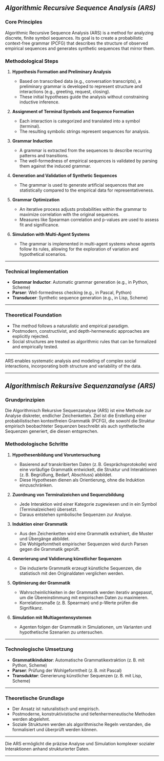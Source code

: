 ## *Algorithmic Recursive Sequence Analysis (ARS)*

### **Core Principles**
Algorithmic Recursive Sequence Analysis (ARS) is a method for analyzing discrete, finite symbol sequences. Its goal is to create a probabilistic context-free grammar (PCFG) that describes the structure of observed empirical sequences and generates synthetic sequences that mirror them.

### **Methodological Steps**

1. **Hypothesis Formation and Preliminary Analysis**  
   - Based on transcribed data (e.g., conversation transcripts), a preliminary grammar is developed to represent structure and interactions (e.g., greeting, request, closing).  
   - These initial hypotheses guide the analysis without constraining inductive inference.

2. **Assignment of Terminal Symbols and Sequence Formation**  
   - Each interaction is categorized and translated into a symbol (terminal).  
   - The resulting symbolic strings represent sequences for analysis.

3. **Grammar Induction**  
   - A grammar is extracted from the sequences to describe recurring patterns and transitions.  
   - The well-formedness of empirical sequences is validated by parsing them against the induced grammar.

4. **Generation and Validation of Synthetic Sequences**  
   - The grammar is used to generate artificial sequences that are statistically compared to the empirical data for representativeness.

5. **Grammar Optimization**  
   - An iterative process adjusts probabilities within the grammar to maximize correlation with the original sequences.  
   - Measures like Spearman correlation and p-values are used to assess fit and significance.

6. **Simulation with Multi-Agent Systems**  
   - The grammar is implemented in multi-agent systems whose agents follow its rules, allowing for the exploration of variation and hypothetical scenarios.

---

### **Technical Implementation**
- **Grammar Inductor**: Automatic grammar generation (e.g., in Python, Scheme)  
- **Parser**: Well-formedness checking (e.g., in Pascal, Python)  
- **Transducer**: Synthetic sequence generation (e.g., in Lisp, Scheme)  

---

### **Theoretical Foundation**
- The method follows a naturalistic and empirical paradigm.  
- Postmodern, constructivist, and depth-hermeneutic approaches are explicitly rejected.  
- Social structures are treated as algorithmic rules that can be formalized and empirically tested.

---

ARS enables systematic analysis and modeling of complex social interactions, incorporating both structure and variability of the data.


---

## *Algorithmisch Rekursive Sequenzanalyse (ARS)*

### **Grundprinzipien**
Die Algorithmisch Rekursive Sequenzanalyse (ARS) ist eine Methode zur Analyse diskreter, endlicher Zeichenketten. Ziel ist die Erstellung einer probabilistischen kontextfreien Grammatik (PCFG), die sowohl die Struktur empirisch beobachteter Sequenzen beschreibt als auch synthetische Sequenzen generiert, die diesen entsprechen.

### **Methodologische Schritte**

1. **Hypothesenbildung und Voruntersuchung**  
   - Basierend auf transkribierten Daten (z. B. Gesprächsprotokolle) wird eine vorläufige Grammatik entwickelt, die Struktur und Interaktionen (z. B. Begrüßung, Bedarf, Abschluss) abbildet.  
   - Diese Hypothesen dienen als Orientierung, ohne die Induktion einzuschränken.

2. **Zuordnung von Terminalzeichen und Sequenzbildung**  
   - Jede Interaktion wird einer Kategorie zugewiesen und in ein Symbol (Terminalzeichen) übersetzt.  
   - Daraus entstehen symbolische Sequenzen zur Analyse.

3. **Induktion einer Grammatik**  
   - Aus den Zeichenketten wird eine Grammatik extrahiert, die Muster und Übergänge abbildet.  
   - Die Wohlgeformtheit empirischer Sequenzen wird durch Parsen gegen die Grammatik geprüft.

4. **Generierung und Validierung künstlicher Sequenzen**  
   - Die induzierte Grammatik erzeugt künstliche Sequenzen, die statistisch mit den Originaldaten verglichen werden.

5. **Optimierung der Grammatik**  
   - Wahrscheinlichkeiten in der Grammatik werden iterativ angepasst, um die Übereinstimmung mit empirischen Daten zu maximieren.  
   - Korrelationsmaße (z. B. Spearman) und p-Werte prüfen die Signifikanz.

6. **Simulation mit Multiagentensystemen**  
   - Agenten folgen der Grammatik in Simulationen, um Varianten und hypothetische Szenarien zu untersuchen.

---

### **Technologische Umsetzung**
- **Grammatikinduktor**: Automatische Grammatikextraktion (z. B. mit Python, Scheme)  
- **Parser**: Prüfung der Wohlgeformtheit (z. B. mit Pascal)  
- **Transduktor**: Generierung künstlicher Sequenzen (z. B. mit Lisp, Scheme)  

---

### **Theoretische Grundlage**
- Der Ansatz ist naturalistisch und empirisch.  
- Postmoderne, konstruktivistische und tiefenhermeneutische Methoden werden abgelehnt.  
- Soziale Strukturen werden als algorithmische Regeln verstanden, die formalisiert und überprüft werden können.  

---

Die ARS ermöglicht die präzise Analyse und Simulation komplexer sozialer Interaktionen anhand strukturierter Daten.

---


